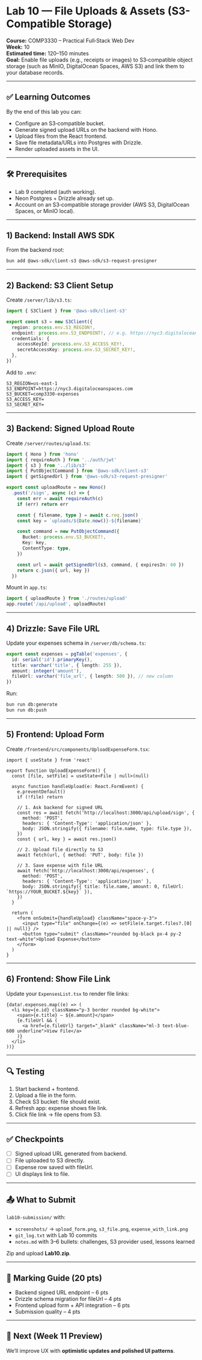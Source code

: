 

# Lab 10 — File Uploads & Assets (S3-Compatible Storage)

**Course:** COMP3330 – Practical Full‑Stack Web Dev  
**Week:** 10  
**Estimated time:** 120–150 minutes  
**Goal:** Enable file uploads (e.g., receipts or images) to S3‑compatible object storage (such as MinIO, DigitalOcean Spaces, AWS S3) and link them to your database records.

---

## ✅ Learning Outcomes
By the end of this lab you can:
- Configure an S3‑compatible bucket.
- Generate signed upload URLs on the backend with Hono.
- Upload files from the React frontend.
- Save file metadata/URLs into Postgres with Drizzle.
- Render uploaded assets in the UI.

---

## 🛠 Prerequisites
- Lab 9 completed (auth working).
- Neon Postgres + Drizzle already set up.
- Account on an S3‑compatible storage provider (AWS S3, DigitalOcean Spaces, or MinIO local).

---

## 1) Backend: Install AWS SDK
From the backend root:
```bash
bun add @aws-sdk/client-s3 @aws-sdk/s3-request-presigner
```

---

## 2) Backend: S3 Client Setup
Create `/server/lib/s3.ts`:
```ts
import { S3Client } from '@aws-sdk/client-s3'

export const s3 = new S3Client({
  region: process.env.S3_REGION!,
  endpoint: process.env.S3_ENDPOINT!, // e.g. https://nyc3.digitaloceanspaces.com
  credentials: {
    accessKeyId: process.env.S3_ACCESS_KEY!,
    secretAccessKey: process.env.S3_SECRET_KEY!,
  },
})
```

Add to `.env`:
```
S3_REGION=us-east-1
S3_ENDPOINT=https://nyc3.digitaloceanspaces.com
S3_BUCKET=comp3330-expenses
S3_ACCESS_KEY=
S3_SECRET_KEY=
```

---

## 3) Backend: Signed Upload Route
Create `/server/routes/upload.ts`:
```ts
import { Hono } from 'hono'
import { requireAuth } from '../auth/jwt'
import { s3 } from '../lib/s3'
import { PutObjectCommand } from '@aws-sdk/client-s3'
import { getSignedUrl } from '@aws-sdk/s3-request-presigner'

export const uploadRoute = new Hono()
  .post('/sign', async (c) => {
    const err = await requireAuth(c)
    if (err) return err

    const { filename, type } = await c.req.json()
    const key = `uploads/${Date.now()}-${filename}`

    const command = new PutObjectCommand({
      Bucket: process.env.S3_BUCKET!,
      Key: key,
      ContentType: type,
    })

    const url = await getSignedUrl(s3, command, { expiresIn: 60 })
    return c.json({ url, key })
  })
```

Mount in `app.ts`:
```ts
import { uploadRoute } from './routes/upload'
app.route('/api/upload', uploadRoute)
```

---

## 4) Drizzle: Save File URL
Update your expenses schema in `/server/db/schema.ts`:
```ts
export const expenses = pgTable('expenses', {
  id: serial('id').primaryKey(),
  title: varchar('title', { length: 255 }),
  amount: integer('amount'),
  fileUrl: varchar('file_url', { length: 500 }), // new column
})
```

Run:
```bash
bun run db:generate
bun run db:push
```

---

## 5) Frontend: Upload Form
Create `/frontend/src/components/UploadExpenseForm.tsx`:
```tsx
import { useState } from 'react'

export function UploadExpenseForm() {
  const [file, setFile] = useState<File | null>(null)

  async function handleUpload(e: React.FormEvent) {
    e.preventDefault()
    if (!file) return

    // 1. Ask backend for signed URL
    const res = await fetch('http://localhost:3000/api/upload/sign', {
      method: 'POST',
      headers: { 'Content-Type': 'application/json' },
      body: JSON.stringify({ filename: file.name, type: file.type }),
    })
    const { url, key } = await res.json()

    // 2. Upload file directly to S3
    await fetch(url, { method: 'PUT', body: file })

    // 3. Save expense with file URL
    await fetch('http://localhost:3000/api/expenses', {
      method: 'POST',
      headers: { 'Content-Type': 'application/json' },
      body: JSON.stringify({ title: file.name, amount: 0, fileUrl: `https://YOUR_BUCKET.${key}` }),
    })
  }

  return (
    <form onSubmit={handleUpload} className="space-y-3">
      <input type="file" onChange={(e) => setFile(e.target.files?.[0] || null)} />
      <button type="submit" className="rounded bg-black px-4 py-2 text-white">Upload Expense</button>
    </form>
  )
}
```

---

## 6) Frontend: Show File Link
Update your `ExpensesList.tsx` to render file links:
```tsx
{data!.expenses.map((e) => (
  <li key={e.id} className="p-3 border rounded bg-white">
    <span>{e.title} – ${e.amount}</span>
    {e.fileUrl && (
      <a href={e.fileUrl} target="_blank" className="ml-3 text-blue-600 underline">View File</a>
    )}
  </li>
))}
```

---

## 🔍 Testing
1. Start backend + frontend.
2. Upload a file in the form.
3. Check S3 bucket: file should exist.
4. Refresh app: expense shows file link.
5. Click file link → file opens from S3.

---

## ✅ Checkpoints
- [ ] Signed upload URL generated from backend.
- [ ] File uploaded to S3 directly.
- [ ] Expense row saved with fileUrl.
- [ ] UI displays link to file.

---

## 📤 What to Submit
`lab10-submission/` with:
- `screenshots/` → `upload_form.png`, `s3_file.png`, `expense_with_link.png`
- `git_log.txt` with Lab 10 commits
- `notes.md` with 3–6 bullets: challenges, S3 provider used, lessons learned

Zip and upload **Lab10.zip**.

---

## 📝 Marking Guide (20 pts)
- Backend signed URL endpoint – 6 pts  
- Drizzle schema migration for fileUrl – 4 pts  
- Frontend upload form + API integration – 6 pts  
- Submission quality – 4 pts

---

## 🔭 Next (Week 11 Preview)
We’ll improve UX with **optimistic updates and polished UI patterns**.